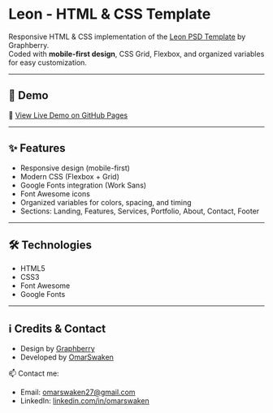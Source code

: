 # Leon - HTML & CSS Template

Responsive HTML & CSS implementation of the [Leon PSD Template](https://www.graphberry.com/item/leon-psd-agency-template) by Graphberry.  
Coded with **mobile-first design**, CSS Grid, Flexbox, and organized variables for easy customization.

---

## 📸 Demo
🔗 [View Live Demo on GitHub Pages](https://omarswaken.github.io/Leon-Agency-Template/)

---

## ✨ Features
- Responsive design (mobile-first)
- Modern CSS (Flexbox + Grid)
- Google Fonts integration (Work Sans)
- Font Awesome icons
- Organized variables for colors, spacing, and timing
- Sections: Landing, Features, Services, Portfolio, About, Contact, Footer

---

## 🛠️ Technologies
- HTML5
- CSS3
- Font Awesome
- Google Fonts

---

## ℹ️ Credits & Contact
- Design by [Graphberry](https://www.graphberry.com)  
- Developed by [OmarSwaken](https://github.com/OmarSwaken)  

📫 Contact me:  
- Email: omarswaken27@gmail.com  
- LinkedIn: [linkedin.com/in/omarswaken](https://linkedin.com/in/omarswaken)
